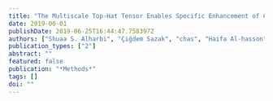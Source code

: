 ```yaml
---
title: "The Multiscale Top-Hat Tensor Enables Specific Enhancement of Curvilinear Structures in 2D and 3D Images"
date: 2019-00-01
publishDate: 2019-06-25T16:44:47.758397Z
authors: ["Shuaa S. Alharbi", "Çiğdem Sazak", "chas", "Haifa Al-hasson", "Boguslaw Obara"]
publication_types: ["2"]
abstract: ""
featured: false
publication: "*Methods*"
tags: []
doi: ""
---
```

